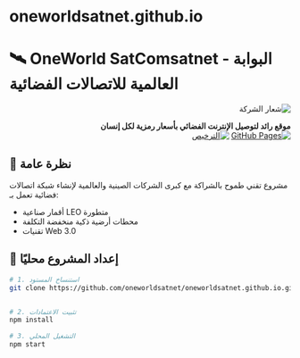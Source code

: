 # oneworldsatnet.github.io
# 🛰️ OneWorld SatComsatnet - البوابة العالمية للاتصالات الفضائية

<div dir="rtl">

![شعار الشركة](./images/logo.png)

**موقع رائد لتوصيل الإنترنت الفضائي بأسعار رمزية لكل إنسان**  
[![GitHub Pages](https://img.shields.io/badge/GitHub%20Pages-Live-brightgreen)](https://oneworldsatnet.github.io)
[![الترخيص](https://img.shields.io/badge/License-MIT-blue)](LICENSE)

</div>

## 📌 نظرة عامة
مشروع تقني طموح بالشراكة مع كبرى الشركات الصينية والعالمية لإنشاء شبكة اتصالات فضائية تعمل بـ:
- أقمار صناعية LEO متطورة
- محطات أرضية ذكية منخفضة التكلفة
- تقنيات Web 3.0

## 🚀 إعداد المشروع محليًا

```bash
# 1. استنساخ المستود
git clone https://github.com/oneworldsatnet/oneworldsatnet.github.io.git


# 2. تثبيت الاعتمادات
npm install

# 3. التشغيل المحلي
npm start
